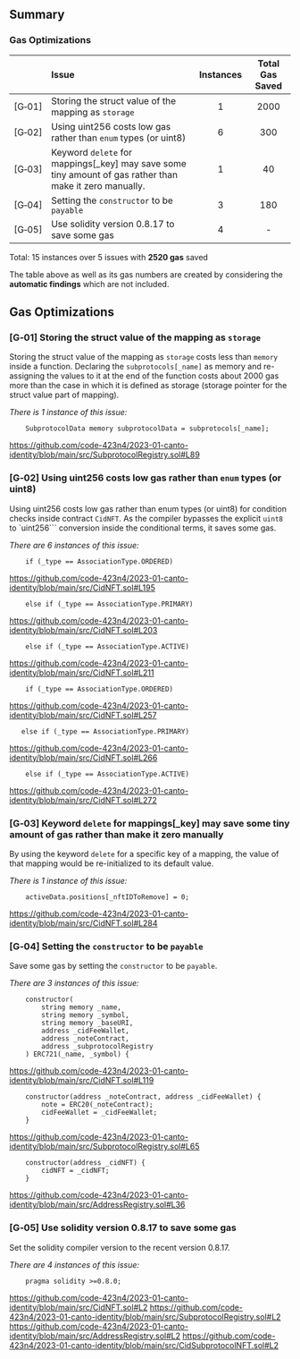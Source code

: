 
## Summary

### Gas Optimizations
| |Issue|Instances|Total Gas Saved|
|-|:-|:-:|:-:|
| [G&#x2011;01] | Storing the struct value of the mapping as ```storage``` | 1 |  2000 |
| [G&#x2011;02] | Using uint256 costs low gas rather than ```enum``` types (or uint8) | 6 |  300 |
| [G&#x2011;03] | Keyword ```delete``` for mappings[_key] may save some tiny amount of gas rather than make it zero manually. | 1 |  40 |
| [G&#x2011;04] | Setting the ```constructor``` to be ```payable``` | 3 |  180 |
| [G&#x2011;05] | Use solidity version 0.8.17 to save some gas | 4 |  - |


Total: 15 instances over 5 issues with **2520 gas** saved

The table above as well as its gas numbers are created by considering the **automatic findings** which are not included.





## Gas Optimizations

### [G&#x2011;01]  Storing the struct value of the mapping as ```storage```
Storing the struct value of the mapping as ```storage``` costs less than ```memory``` inside a function.
Declaring the ```subprotocols[_name]``` as memory and re-assigning the values to it at the end of the function costs
about 2000 gas more than the case in which it is defined as storage (storage pointer for the struct value part of mapping).

*There is 1 instance of this issue:*

```solidity
    SubprotocolData memory subprotocolData = subprotocols[_name];
```
https://github.com/code-423n4/2023-01-canto-identity/blob/main/src/SubprotocolRegistry.sol#L89



### [G&#x2011;02]  Using uint256 costs low gas rather than ```enum``` types (or uint8)
Using uint256 costs low gas rather than enum types (or uint8) for condition checks inside contract ```CidNFT```. As the compiler bypasses the
explicit ```uint8``` to `uint256``` conversion inside the conditional terms, it saves some gas.

*There are 6 instances of this issue:*

```solidity
    if (_type == AssociationType.ORDERED)
```
https://github.com/code-423n4/2023-01-canto-identity/blob/main/src/CidNFT.sol#L195

```solidity
    else if (_type == AssociationType.PRIMARY)
```
https://github.com/code-423n4/2023-01-canto-identity/blob/main/src/CidNFT.sol#L203

```solidity
    else if (_type == AssociationType.ACTIVE)
```
https://github.com/code-423n4/2023-01-canto-identity/blob/main/src/CidNFT.sol#L211

```solidity
    if (_type == AssociationType.ORDERED)
```
https://github.com/code-423n4/2023-01-canto-identity/blob/main/src/CidNFT.sol#L257

```solidity
   else if (_type == AssociationType.PRIMARY)
```
https://github.com/code-423n4/2023-01-canto-identity/blob/main/src/CidNFT.sol#L266

```solidity
    else if (_type == AssociationType.ACTIVE)
```
https://github.com/code-423n4/2023-01-canto-identity/blob/main/src/CidNFT.sol#L272



### [G&#x2011;03]  Keyword ```delete``` for mappings[_key] may save some tiny amount of gas rather than make it zero manually
By using the keyword ```delete``` for a specific key of a mapping, the value of that mapping would be re-initialized to its default value.

*There is 1 instance of this issue:*

```solidity
    activeData.positions[_nftIDToRemove] = 0;
```
https://github.com/code-423n4/2023-01-canto-identity/blob/main/src/CidNFT.sol#L284



### [G&#x2011;04]  Setting the ```constructor``` to be ```payable``` 
Save some gas by setting the ```constructor``` to be ```payable```.

*There are 3 instances of this issue:*

```solidity
    constructor(
        string memory _name,
        string memory _symbol,
        string memory _baseURI,
        address _cidFeeWallet,
        address _noteContract,
        address _subprotocolRegistry
    ) ERC721(_name, _symbol) {
```
https://github.com/code-423n4/2023-01-canto-identity/blob/main/src/CidNFT.sol#L119

```solidity
    constructor(address _noteContract, address _cidFeeWallet) {
        note = ERC20(_noteContract);
        cidFeeWallet = _cidFeeWallet;
    }
```
https://github.com/code-423n4/2023-01-canto-identity/blob/main/src/SubprotocolRegistry.sol#L65

```solidity
    constructor(address _cidNFT) {
        cidNFT = _cidNFT;
    }
```
https://github.com/code-423n4/2023-01-canto-identity/blob/main/src/AddressRegistry.sol#L36




### [G&#x2011;05]  Use solidity version 0.8.17 to save some gas
Set the solidity compiler version to the recent version 0.8.17.

*There are 4 instances of this issue:*

```solidity
    pragma solidity >=0.8.0;
```
https://github.com/code-423n4/2023-01-canto-identity/blob/main/src/CidNFT.sol#L2
https://github.com/code-423n4/2023-01-canto-identity/blob/main/src/SubprotocolRegistry.sol#L2
https://github.com/code-423n4/2023-01-canto-identity/blob/main/src/AddressRegistry.sol#L2
https://github.com/code-423n4/2023-01-canto-identity/blob/main/src/CidSubprotocolNFT.sol#L2

